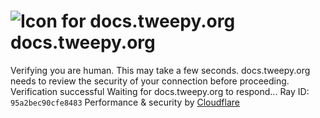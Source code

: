 # ![Icon for docs.tweepy.org](https://docs.tweepy.org/favicon.ico)docs.tweepy.org
Verifying you are human. This may take a few seconds.
docs.tweepy.org needs to review the security of your connection before proceeding.
Verification successful
Waiting for docs.tweepy.org to respond...
Ray ID: `95a2bec90cfe8483`
Performance & security by [Cloudflare](https://www.cloudflare.com?utm_source=challenge&utm_campaign=m)
